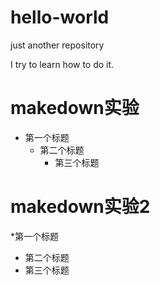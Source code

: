 # hello-world
just another repository

I try to learn how to do it.


# makedown实验
* 第一个标题
  * 第二个标题
    * 第三个标题
    
    
    
# makedown实验2

*第一个标题
 * 第二个标题
  * 第三个标题
